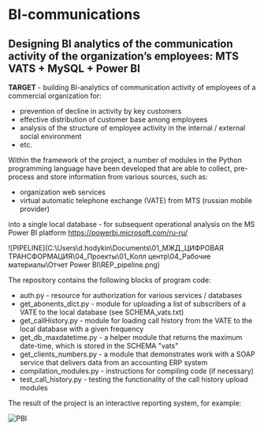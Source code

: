 # BI-communications
## Designing BI analytics of the communication activity of the organization’s employees: MTS VATS + MySQL + Power BI

<b>TARGET</b> - building BI-analytics of communication activity of employees of a commercial organization for:
- prevention of decline in activity by key customers
- effective distribution of customer base among employees
- analysis of the structure of employee activity in the internal / external social environment
- etc.

Within the framework of the project, a number of modules in the Python programming language have been developed that are able to collect, pre-process and store information from various sources, such as:
- organization web services
- virtual аutomatic telephone exchange (VATE) from MTS (russian mobile provider)

into a single local database - for subsequent operational analysis on the MS Power BI platform https://powerbi.microsoft.com/ru-ru/

![PIPELINE](C:\Users\d.hodykin\Documents\01_МЖД_ЦИФРОВАЯ ТРАНСФОРМАЦИЯ\04_Проекты\01_Колл центр\04_Рабочие материалы\Отчет Power BI\REP_pipeline.png)

The repository contains the following blocks of program code:
- auth.py - resource for authorization for various services / databases
- get_abonents_dict.py - module for uploading a list of subscribers of a VATE to the local database (see SCHEMA_vats.txt)
- get_callHistory.py - module for loading call history from the VATE to the local database with a given frequency
- get_db_maxdatetime.py - a helper module that returns the maximum date-time, which is stored in the SCHEMA "vats"
- get_clients_numbers.py - a module that demonstrates work with a SOAP service that delivers data from an accounting ERP system 
- compilation_modules.py - instructions for compiling code (if necessary)
- test_call_history.py - testing the functionality of the call history upload modules

The result of the project is an interactive reporting system, for example:

![PBI](https://gcits.com/wp-content/uploads/PowerBIDashboardPhoneCalls.png)
